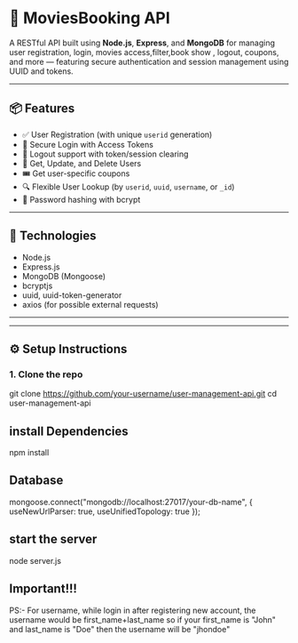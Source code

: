 # 🚀 MoviesBooking API

A RESTful API built using **Node.js**, **Express**, and **MongoDB** for managing user registration, login, movies access,filter,book show , logout, coupons, and more — featuring secure authentication and session management using UUID and tokens.

---

## 📦 Features

- ✅ User Registration (with unique `userid` generation)
- 🔑 Secure Login with Access Tokens
- 🚪 Logout support with token/session clearing
- 📄 Get, Update, and Delete Users
- 🎟️ Get user-specific coupons
- 🔍 Flexible User Lookup (by `userid`, `uuid`, `username`, or `_id`)
- 🔐 Password hashing with bcrypt

---

## 🧰 Technologies

- Node.js
- Express.js
- MongoDB (Mongoose)
- bcryptjs
- uuid, uuid-token-generator
- axios (for possible external requests)

---

---

## ⚙️ Setup Instructions

### 1. Clone the repo

git clone https://github.com/your-username/user-management-api.git
cd user-management-api

## install Dependencies
npm install

## Database 
mongoose.connect("mongodb://localhost:27017/your-db-name", { useNewUrlParser: true, useUnifiedTopology: true });

## start the server
node server.js

## Important!!!
PS:- For username, while login in after registering new account, the username would be first_name+last_name so if your first_name is "John" and last_name is "Doe" then the username will be "jhondoe"